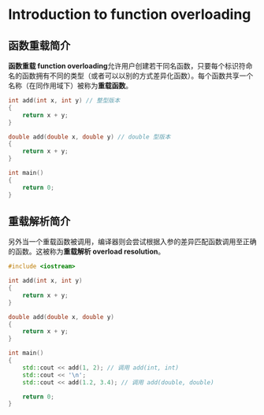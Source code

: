 # Introduction to function overloading

## 函数重载简介

**函数重载 function overloading**允许用户创建若干同名函数，只要每个标识符命名的函数拥有不同的类型（或者可以以别的方式差异化函数）。每个函数共享一个名称（在同作用域下）被称为**重载函数**。

```cpp
int add(int x, int y) // 整型版本
{
    return x + y;
}

double add(double x, double y) // double 型版本
{
    return x + y;
}

int main()
{
    return 0;
}
```

## 重载解析简介

另外当一个重载函数被调用，编译器则会尝试根据入参的差异匹配函数调用至正确的函数。这被称为**重载解析 overload resolution**。

```cpp
#include <iostream>

int add(int x, int y)
{
    return x + y;
}

double add(double x, double y)
{
    return x + y;
}

int main()
{
    std::cout << add(1, 2); // 调用 add(int, int)
    std::cout << '\n';
    std::cout << add(1.2, 3.4); // 调用 add(double, double)

    return 0;
}
```
